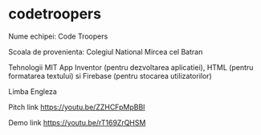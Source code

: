 # codetroopers

Nume echipei: Code Troopers

Scoala de provenienta: Colegiul National Mircea cel Batran

Tehnologii MIT App Inventor (pentru dezvoltarea aplicatiei), HTML (pentru formatarea textului) si Firebase (pentru stocarea utilizatorilor)

Limba Engleza

Pitch link https://youtu.be/ZZHCFpMpBBI

Demo link https://youtu.be/rT169ZrQHSM
